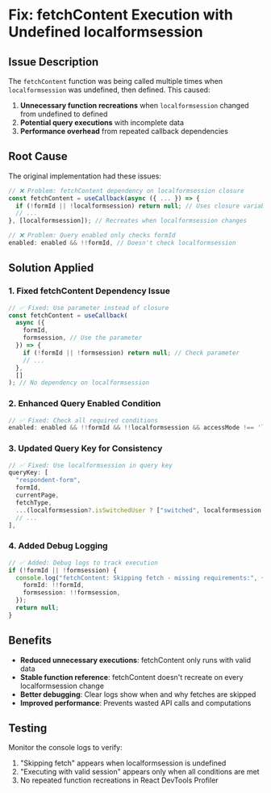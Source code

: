 # Fix: fetchContent Execution with Undefined localformsession

## Issue Description

The `fetchContent` function was being called multiple times when `localformsession` was undefined, then defined. This caused:

1. **Unnecessary function recreations** when `localformsession` changed from undefined to defined
2. **Potential query executions** with incomplete data
3. **Performance overhead** from repeated callback dependencies

## Root Cause

The original implementation had these issues:

```typescript
// ❌ Problem: fetchContent dependency on localformsession closure
const fetchContent = useCallback(async ({ ... }) => {
  if (!formId || !localformsession) return null; // Uses closure variable
  // ...
}, [localformsession]); // Recreates when localformsession changes

// ❌ Problem: Query enabled only checks formId
enabled: enabled && !!formId, // Doesn't check localformsession
```

## Solution Applied

### 1. Fixed fetchContent Dependency Issue

```typescript
// ✅ Fixed: Use parameter instead of closure
const fetchContent = useCallback(
  async ({
    formId,
    formsession, // Use the parameter
  }) => {
    if (!formId || !formsession) return null; // Check parameter
    // ...
  },
  []
); // No dependency on localformsession
```

### 2. Enhanced Query Enabled Condition

```typescript
// ✅ Fixed: Check all required conditions
enabled: enabled && !!formId && !!localformsession && accessMode !== 'login',
```

### 3. Updated Query Key for Consistency

```typescript
// ✅ Fixed: Use localformsession in query key
queryKey: [
  "respondent-form",
  formId,
  currentPage,
  fetchType,
  ...(localformsession?.isSwitchedUser ? ["switched", localformsession.isSwitchedUser] : []),
  // ...
],
```

### 4. Added Debug Logging

```typescript
// ✅ Added: Debug logs to track execution
if (!formId || !formsession) {
  console.log("fetchContent: Skipping fetch - missing requirements:", {
    formId: !!formId,
    formsession: !!formsession,
  });
  return null;
}
```

## Benefits

- **Reduced unnecessary executions**: fetchContent only runs with valid data
- **Stable function reference**: fetchContent doesn't recreate on every localformsession change
- **Better debugging**: Clear logs show when and why fetches are skipped
- **Improved performance**: Prevents wasted API calls and computations

## Testing

Monitor the console logs to verify:

1. "Skipping fetch" appears when localformsession is undefined
2. "Executing with valid session" appears only when all conditions are met
3. No repeated function recreations in React DevTools Profiler
